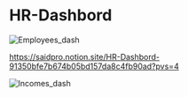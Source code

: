 # HR-Dashbord


![Employees_dash](https://github.com/Said0429/HR-Dashbord/assets/116446264/5ac33949-ea6e-4e45-9c53-5de7357458b2)

https://saidpro.notion.site/HR-Dashbord-91350bfe7b674b05bd157da8c4fb90ad?pvs=4


![Incomes_dash](https://github.com/Said0429/HR-Dashbord/assets/116446264/b21c36d0-31e8-4aac-88ad-070e370bee66)


